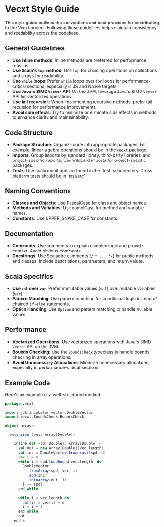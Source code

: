 # Vecxt Style Guide

This style guide outlines the conventions and best practices for contributing to the Vecxt project. Following these guidelines helps maintain consistency and readability across the codebase.

## General Guidelines

- **Use inline methods**: Inline methods are preferred for performance reasons.
- **Use Scala's `tap` method**: Use `tap` for chaining operations on collections and arrays for readability.
- **Use `while` loops**: Prefer `while` loops over `for` loops for performance-critical sections, especially in JS and Native targets.
- **Use Java's SIMD `Vector` API**: On the JVM, leverage Java's SIMD `Vector` API for vectorized operations.
- **Use tail recursion**: When implementing recursive methods, prefer tail recursion for performance improvements.
- **Avoid side effects**: Try to minimize or eliminate side effects in methods to enhance clarity and maintainability.

## Code Structure

- **Package Structure**: Organize code into appropriate packages. For example, linear algebra operations should be in the `vecxt` package.
- **Imports**: Group imports by standard library, third-party libraries, and project-specific imports. Use wildcard imports for project-specific packages.
- **Tests**: Use scala munit and are found in the 'test' subdirectory. Cross platform tests should be in 'test/src'

## Naming Conventions

- **Classes and Objects**: Use PascalCase for class and object names.
- **Methods and Variables**: Use camelCase for method and variable names.
- **Constants**: Use UPPER_SNAKE_CASE for constants.

## Documentation

- **Comments**: Use comments to explain complex logic and provide context. Avoid obvious comments.
- **Docstrings**: Use Scaladoc comments (`/** ... */`) for public methods and classes. Include descriptions, parameters, and return values.

## Scala Specifics

- **Use `val` over `var`**: Prefer immutable values (`val`) over mutable variables (`var`).
- **Pattern Matching**: Use pattern matching for conditional logic instead of chained `if-else` statements.
- **Option Handling**: Use `Option` and pattern matching to handle nullable values.

## Performance

- **Vectorized Operations**: Use vectorized operations with Java's SIMD `Vector` API on the JVM.
- **Bounds Checking**: Use the `BoundsCheck` typeclass to handle bounds checking in array operations.
- **Avoid Unnecessary Allocations**: Minimize unnecessary allocations, especially in performance-critical sections.

## Example Code

Here's an example of a well-structured method:

```scala
package vecxt

import jdk.incubator.vector.DoubleVector
import vecxt.BoundsCheck.BoundsCheck

object arrays:

  extension (vec: Array[Double])

    inline def +(d: Double): Array[Double] =
      val out = new Array[Double](vec.length)
      val inc = DoubleVector.broadcast(spd, d)
      var i = 0
      while i < spd.loopBound(vec.length) do
        DoubleVector
          .fromArray(spd, vec, i)
          .add(inc)
          .intoArray(out, i)
        i += spdl
      end while

      while i < vec.length do
        out(i) = vec(i) + d
        i = i + 1
      end while
      out
    end +